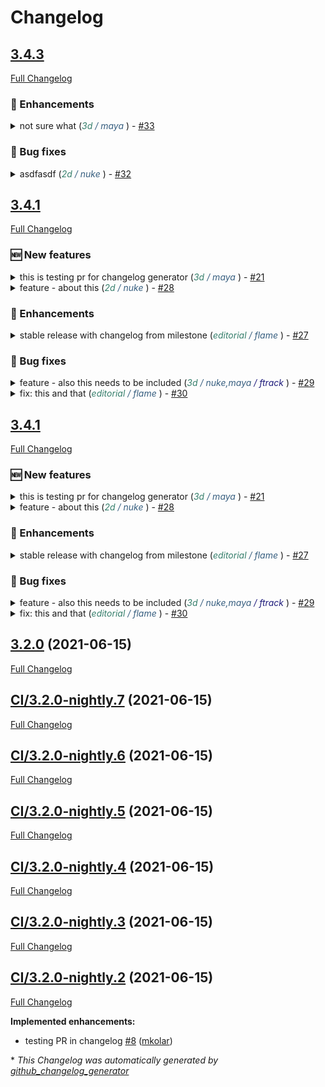 # Changelog


## [3.4.3](https://github.com/ynput/ci-testing/tree/3.4.3)

[Full Changelog](https://github.com/ynput/ci-testing/compare/3.4.3...3.4.2)

### **🚀 Enhancements**


<details>
<summary>not sure what (<i><font color='#367F6C';>3d</font> </i> <i><font style='color:#365E7F';>/ maya</font></i> ) - <a href="https://github.com/ynput/ci-testing/pull/33">#33</a></summary>


___


## Brief description
Use Publisher tool and new creation system in TVPaint integration.

## Description
Using new creation system makes TVPaint integration a little bit easier to maintain for artists. Removed unneeded tools Creator and Subset Manager tools. Goal is to keep the integration work as close as possible to previous integration. Some changes were made but primarilly because they were not right using previous system.All creators create instance with final family instead of changing the family during extraction. Render passes are not related to group id but to render layer instance. Render layer is still related to group. Workfile, review and scene render instances are created using autocreators instead of auto-collection during publishing. Subset names are fully filled during publishing but instance labels are filled on refresh with the last known right value. Implemented basic of legacy convertor which should convert render layers and render passes.




___


</details>

### **🐛 Bug fixes**


<details>
<summary>asdfasdf (<i><font color='#367F6C';>2d</font> </i> <i><font style='color:#365E7F';>/ nuke</font></i> ) - <a href="https://github.com/ynput/ci-testing/pull/32">#32</a></summary>


___


## Brief description
Setting up deadline for 3dsmax

## Description
Setting up deadline for 3dsmax by setting render outputs and viewport camera




___


</details>




## [3.4.1](https://github.com/ynput/ci-testing/tree/3.4.1)

[Full Changelog](https://github.com/ynput/ci-testing/compare/3.4.1...3.4.0)

### **🆕 New features**


<details>
<summary>this is testing pr for changelog generator (<i><font color='#367F6C';>3d</font> </i> <i><font style='color:#365E7F';>/ maya</font></i> ) - <a href="https://github.com/ynput/ci-testing/pull/21">#21</a></summary>


___


## Brief description
Little introduciton of the PR content.

## Description
Here is some text describing the Pr in more details. Here is some text describing the Pr in more details. Here is some text describing the Pr in more details. Here is some text describing the Pr in more details. Here is some text describing the Pr in more details. Here is some text describing the Pr in more details.
- some action points which were taken
- some action points which were taken




___


</details>


<details>
<summary>feature - about this (<i><font color='#367F6C';>2d</font> </i> <i><font style='color:#365E7F';>/ nuke</font></i> ) - <a href="https://github.com/ynput/ci-testing/pull/28">#28</a></summary>


___


this is a description for Pr


___


</details>

### **🚀 Enhancements**


<details>
<summary>stable release with changelog from milestone (<i><font color='#367F6C';>editorial</font> </i> <i><font style='color:#365E7F';>/ flame</font></i> ) - <a href="https://github.com/ynput/ci-testing/pull/27">#27</a></summary>


___





___


</details>

### **🐛 Bug fixes**


<details>
<summary>feature - also this needs to be included (<i><font color='#367F6C';>3d</font> </i> <i><font style='color:#365E7F';>/ nuke,maya</font></i> <i><font style='color:#1E1B7B';>/ ftrack</font></i> ) - <a href="https://github.com/ynput/ci-testing/pull/29">#29</a></summary>


___


## Brief description
This tries to reduce the scattered **hardcoded** values for _renderer_ attribute names, types and tries to clean up the same things on the `RenderSettings` class. I've also refactored the usage of it across the code.

## Description

- Delays getting image prefixes per renderer instead of loading project settings three times on import of `lib_rendersettings`
- Move over missing image prefixes values that existed on validator but not in `lib_rendersettings`
- Move over AOV char logic to `lib_rendersettings`
- Readability cosmetic tweaks on some lines which did more complex formatting than needed.
- Removed `lib.RENDER_ATTRS` in favor of the now added `RenderSettings.get_padding_attr` (other logic of `lib.RENDER_ATTRS` was unused)

```Python
import this
this.use(1)
```




___


</details>


<details>
<summary>fix: this and that (<i><font color='#367F6C';>editorial</font> </i> <i><font style='color:#365E7F';>/ flame</font></i> ) - <a href="https://github.com/ynput/ci-testing/pull/30">#30</a></summary>


___


here is a text


___


</details>




## [3.4.1](https://github.com/ynput/ci-testing/tree/3.4.1)

[Full Changelog](https://github.com/ynput/ci-testing/compare/3.4.0...3.4.1)

### **🆕 New features**


<details>
<summary>this is testing pr for changelog generator (<i><font color='#367F6C';>3d</font> </i> <i><font style='color:#365E7F';>/ maya</font></i> ) - <a href="https://github.com/ynput/ci-testing/pull/21">#21</a></summary>


___


## Brief description
Little introduciton of the PR content.

## Description
Here is some text describing the Pr in more details. Here is some text describing the Pr in more details. Here is some text describing the Pr in more details. Here is some text describing the Pr in more details. Here is some text describing the Pr in more details. Here is some text describing the Pr in more details.
- some action points which were taken
- some action points which were taken




___


</details>


<details>
<summary>feature - about this (<i><font color='#367F6C';>2d</font> </i> <i><font style='color:#365E7F';>/ nuke</font></i> ) - <a href="https://github.com/ynput/ci-testing/pull/28">#28</a></summary>


___


this is a description for Pr


___


</details>

### **🚀 Enhancements**


<details>
<summary>stable release with changelog from milestone (<i><font color='#367F6C';>editorial</font> </i> <i><font style='color:#365E7F';>/ flame</font></i> ) - <a href="https://github.com/ynput/ci-testing/pull/27">#27</a></summary>


___





___


</details>

### **🐛 Bug fixes**


<details>
<summary>feature - also this needs to be included (<i><font color='#367F6C';>3d</font> </i> <i><font style='color:#365E7F';>/ nuke,maya</font></i> <i><font style='color:#1E1B7B';>/ ftrack</font></i> ) - <a href="https://github.com/ynput/ci-testing/pull/29">#29</a></summary>


___


## Brief description
This tries to reduce the scattered **hardcoded** values for _renderer_ attribute names, types and tries to clean up the same things on the `RenderSettings` class. I've also refactored the usage of it across the code.

## Description

- Delays getting image prefixes per renderer instead of loading project settings three times on import of `lib_rendersettings`
- Move over missing image prefixes values that existed on validator but not in `lib_rendersettings`
- Move over AOV char logic to `lib_rendersettings`
- Readability cosmetic tweaks on some lines which did more complex formatting than needed.
- Removed `lib.RENDER_ATTRS` in favor of the now added `RenderSettings.get_padding_attr` (other logic of `lib.RENDER_ATTRS` was unused)

```Python
import this
this.use(1)
```




___


</details>


<details>
<summary>fix: this and that (<i><font color='#367F6C';>editorial</font> </i> <i><font style='color:#365E7F';>/ flame</font></i> ) - <a href="https://github.com/ynput/ci-testing/pull/30">#30</a></summary>


___


here is a text


___


</details>



## [3.2.0](https://github.com/pypeclub/ci-testing/tree/3.2.0) (2021-06-15)

[Full Changelog](https://github.com/pypeclub/ci-testing/compare/CI/3.2.0-nightly.7...3.2.0)

## [CI/3.2.0-nightly.7](https://github.com/pypeclub/ci-testing/tree/CI/3.2.0-nightly.7) (2021-06-15)

[Full Changelog](https://github.com/pypeclub/ci-testing/compare/CI/3.2.0-nightly.6...CI/3.2.0-nightly.7)

## [CI/3.2.0-nightly.6](https://github.com/pypeclub/ci-testing/tree/CI/3.2.0-nightly.6) (2021-06-15)

[Full Changelog](https://github.com/pypeclub/ci-testing/compare/CI/3.2.0-nightly.5...CI/3.2.0-nightly.6)

## [CI/3.2.0-nightly.5](https://github.com/pypeclub/ci-testing/tree/CI/3.2.0-nightly.5) (2021-06-15)

[Full Changelog](https://github.com/pypeclub/ci-testing/compare/CI/3.2.0-nightly.4...CI/3.2.0-nightly.5)

## [CI/3.2.0-nightly.4](https://github.com/pypeclub/ci-testing/tree/CI/3.2.0-nightly.4) (2021-06-15)

[Full Changelog](https://github.com/pypeclub/ci-testing/compare/CI/3.2.0-nightly.3...CI/3.2.0-nightly.4)

## [CI/3.2.0-nightly.3](https://github.com/pypeclub/ci-testing/tree/CI/3.2.0-nightly.3) (2021-06-15)

[Full Changelog](https://github.com/pypeclub/ci-testing/compare/CI/3.2.0-nightly.2...CI/3.2.0-nightly.3)

## [CI/3.2.0-nightly.2](https://github.com/pypeclub/ci-testing/tree/CI/3.2.0-nightly.2) (2021-06-15)

[Full Changelog](https://github.com/pypeclub/ci-testing/compare/3.1.1...CI/3.2.0-nightly.2)

**Implemented enhancements:**

- testing PR in changelog [\#8](https://github.com/pypeclub/ci-testing/pull/8) ([mkolar](https://github.com/mkolar))



\* *This Changelog was automatically generated by [github_changelog_generator](https://github.com/github-changelog-generator/github-changelog-generator)*
